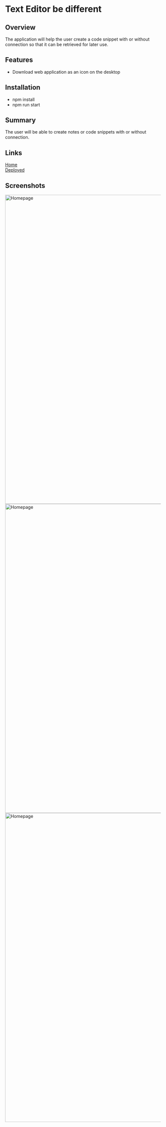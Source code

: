 # Text Editor be different
## Overview
The application will help the user create a code snippet with or without connection so that it can be retrieved for later use.

## Features
* Download web application as an icon on the desktop

## Installation
* npm install
* npm run start

## Summary
The user will be able to create notes or code snippets with or without connection.

## Links
[Home](https://github.com/san1718/mc19-Text_Editor)
<br />
[Deployed]()
<br />

## Screenshots
<img width="1000" alt="Homepage" src="">
<img width="1000" alt="Homepage" src="">
<img width="1000" alt="Homepage" src="">
